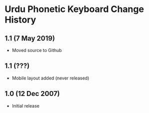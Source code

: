 Urdu Phonetic Keyboard Change History
==========================================

1.1 (7 May 2019)
----------------
* Moved source to Github

1.1 (???)
----------------
* Mobile layout added (never released)

1.0 (12 Dec 2007)
-----------------

* Initial release
